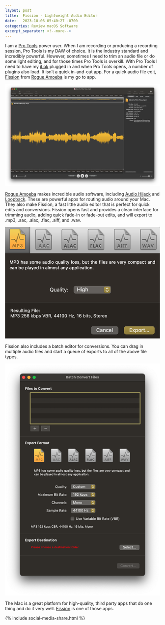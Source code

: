 ```yaml
---
layout: post
title:  Fission - Lightweight Audio Editor
date:   2023-10-06 05:40:27 -0700
categories: Review macOS Software
excerpt_separator: <!--more-->
---
```


I am a [Pro Tools][1] power user. When I am recording or producing a recording session, Pro Tools is my DAW of choice. It is the industry standard and incredibly powerful. However, sometimes I need to trim an audio file or do some light editing, and for those times Pro Tools is overkill. <!--more--> With Pro Tools I need to have my [iLok][2]  plugged in and when Pro Tools opens, a number of plugins also load. It isn’t a quick in-and-out app. For a quick audio file edit, [Fission][3] from [Rogue Amoeba][4] is my go to app. 

![Fission Editor][image-1]

[Rogue Amoeba][5] makes incredible audio software, including [Audio Hijack][6] and [Loopback][7]. These are powerful apps for routing audio around your Mac. They also make Fission, a fast little audio editor that is perfect for quick edits and conversions. Fission opens fast and provides a clean interface for trimming audio, adding quick fade-in or fade-out edits, and will export to .mp3, .aac, .alac, .flac, .aiff, and .wav. 

![Fission Conversion][image-2]

Fission also includes a batch editor for conversions. You can drag in multiple audio files and start a queue of exports to all of the above file types. 

![Fission Batch][image-3]

The Mac is a great platform for high-quality, third party apps that do one thing and do it very well. [Fission][8] is one of those apps. 

{% include social-media-share.html %}


[1]:    https://www.avid.com
[2]:    https://www.ilok.com/#!home
[3]:    https://rogueamoeba.com/fission/
[4]:    https://rogueamoeba.com
[5]:    https://rogueamoeba.com
[6]:    https://rogueamoeba.com/audiohijack/
[7]:    https://rogueamoeba.com/loopback/
[8]:    https://rogueamoeba.com/fission/

[image-1]: /assets/fission-editor.png
[image-2]: /assets/fission-conversion.png
[image-3]: /assets/fission-batch.png



<script src="https://giscus.app/client.js"
        data-repo="adamsappletech/adamsappletech.github.io"
        data-repo-id="R_kgDOK5uboQ"
        data-category="General"
        data-category-id="DIC_kwDOK5uboc4CbzPX"
        data-mapping="pathname"
        data-strict="0"
        data-reactions-enabled="1"
        data-emit-metadata="0"
        data-input-position="bottom"
        data-theme="preferred_color_scheme"
        data-lang="en"
        crossorigin="anonymous"
        async>
</script>